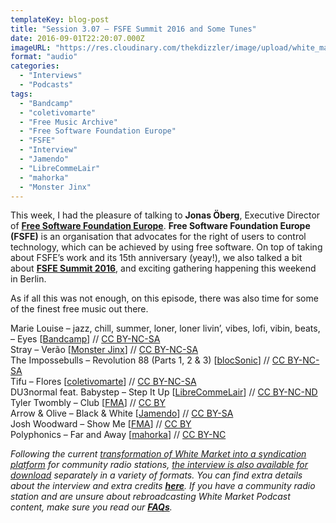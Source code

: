 ```yaml
---
templateKey: blog-post
title: "Session 3.07 – FSFE Summit 2016 and Some Tunes"
date: 2016-09-01T22:20:07.000Z
imageURL: "https://res.cloudinary.com/thekdizzler/image/upload/white_market/2016/09/fsfe-summit-header-e1472761010649.jpg"
format: "audio"
categories:
  - "Interviews"
  - "Podcasts"
tags:
  - "Bandcamp"
  - "coletivomarte"
  - "Free Music Archive"
  - "Free Software Foundation Europe"
  - "FSFE"
  - "Interview"
  - "Jamendo"
  - "LibreCommeLair"
  - "mahorka"
  - "Monster Jinx"
---
```

This week, I had the pleasure of talking to **Jonas Öberg**, Executive Director of **[Free Software Foundation Europe](https://fsfe.org/)**. **Free Software Foundation Europe** **(FSFE)** is an organisation that advocates for the right of users to control technology, which can be achieved by using free software. On top of taking about FSFE’s work and its 15th anniversary (yeay!), we also talked a bit about [**FSFE Summit 2016**](https://fsfe.org/community/events/2016/summit/frontpage), and exciting gathering happening this weekend in Berlin.

As if all this was not enough, on this episode, there was also time for some of the finest free music out there.

Marie Louise – jazz, chill, summer, loner, loner livin’, vibes, lofi, vibin, beats, – Eyes \[[Bandcamp](https://marie-louise.bandcamp.com/album/loner-livin)\] // [CC BY-NC-SA](https://creativecommons.org/licenses/by-nc-sa/3.0/)  
Stray – Verão \[[Monster Jinx](https://soundcloud.com/monsterjinx/payday-09-stray-verao)\] // [CC BY-NC-SA](https://creativecommons.org/licenses/by-nc-sa/3.0/)  
The Impossebulls – Revolution 88 (Parts 1, 2 & 3) \[[blocSonic](http://blocsonic.com/releases/bsmx0139)\] // [CC BY-NC-SA](https://creativecommons.org/licenses/by-nc-sa/3.0/)  
Tifu – Flores \[[coletivomarte](https://coletivomarte.bandcamp.com/album/a-rima-nunca-para-minha-vers-o-da-hist-ria)\] // [CC BY-NC-SA](https://creativecommons.org/licenses/by-nc-sa/3.0/)  
DU3normal feat. Babystep – Step It Up \[[LibreCommeLair](http://www.lclweb.org/audio_compilation_LCLNLD01.htm)\] // [CC BY-NC-ND](https://creativecommons.org/licenses/by-nc-nd/2.0/)  
Tyler Twombly – Club \[[FMA](http://freemusicarchive.org/music/Tyler_Twombly/)\] // [CC BY](https://creativecommons.org/licenses/by/4.0/)  
Arrow & Olive – Black & White \[[Jamendo](https://www.jamendo.com/track/1304379/black-and-white)\] // [CC BY-SA](https://creativecommons.org/licenses/by-nd/2.0/)  
Josh Woodward – Show Me \[[FMA](http://freemusicarchive.org/music/Josh_Woodward/Addressed_to_the_Stars_1995/)\] // [CC BY](https://creativecommons.org/licenses/by/4.0/)  
Polyphonics – Far and Away \[[mahorka](http://mahorka.org/release/176)\] // [CC BY-NC](https://creativecommons.org/licenses/by-nc/3.0/)

_Following the current [transformation of White Market into a syndication platform](http://www.whitemarketpodcast.co.uk/blog/2016/07/06/white-market-becomes-syndication-platform/) for community radio stations, [the interview is also available for download](https://archive.org/details/WMP_Interview_AlexLunguCopyMe) separately in a variety of formats. You can find extra details about the interview and extra credits [**here**](https://archive.org/details/WMP_Interview_JonasOberg_FSFE). If you have a community radio station and are unsure about rebroadcasting White Market Podcast content, make sure you read our [**FAQs**](http://www.whitemarketpodcast.co.uk/about/faqs/)._
